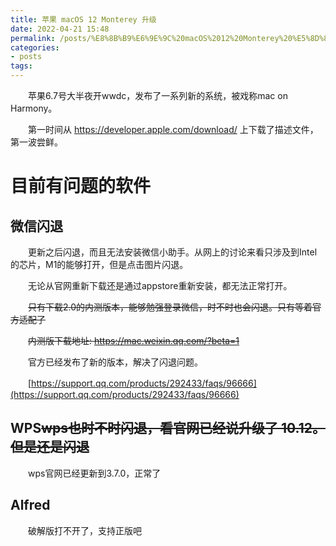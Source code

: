 ```yaml
---
title: 苹果 macOS 12 Monterey 升级
date: 2022-04-21 15:48
permalink: /posts/%E8%8B%B9%E6%9E%9C%20macOS%2012%20Monterey%20%E5%8D%87%E7%BA%A7
categories:
- posts
tags: 
---
```

　　苹果6.7号大半夜开wwdc，发布了一系列新的系统，被戏称mac on  Harmony。

　　第一时间从 https://developer.apple.com/download/ 上下载了描述文件，第一波尝鲜。

# 目前有问题的软件

## 微信闪退

　　更新之后闪退，而且无法安装微信小助手。从网上的讨论来看只涉及到Intel的芯片，M1的能够打开，但是点击图片闪退。

　　无论从官网重新下载还是通过appstore重新安装，都无法正常打开。

　　~~只有下载2.0的内测版本，能够勉强登录微信，时不时也会闪退。只有等着官方适配了~~

　　~~内测版下载地址:  https://mac.weixin.qq.com/?beta=1~~

　　官方已经发布了新的版本，解决了闪退问题。

　　[https://support.qq.com/products/292433/faqs/96666](https://support.qq.com/products/292433/faqs/96666)

## WPS~~wps也时不时闪退，看官网已经说升级了 10.12。但是还是闪退~~

　　wps官网已经更新到3.7.0，正常了

## Alfred

　　破解版打不开了，支持正版吧
